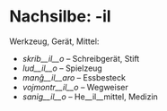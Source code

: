 # Nachsilbe: -il

Werkzeug, Gerät, Mittel:

- *skrib__il__o* – Schreibgerät, Stift
- *lud__il__o* – Spielzeug
- *manĝ__il__aro* – Essbesteck
- *vojmontr__il__o* – Wegweiser
- *sanig__il__o* – He__il__mittel, Medizin
 
